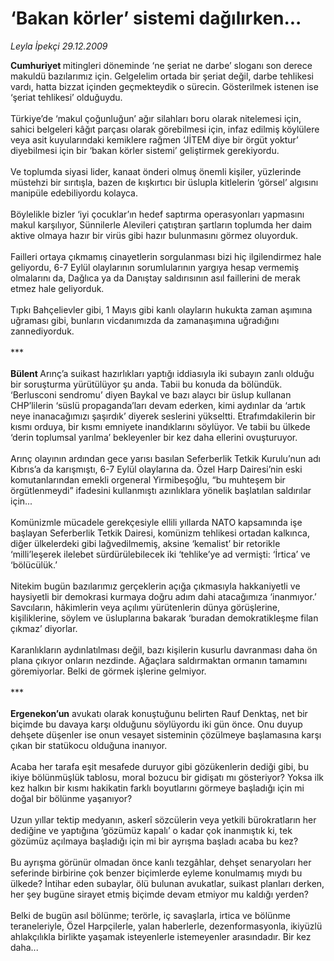 # ‘Bakan körler’ sistemi dağılırken...

*Leyla İpekçi 29.12.2009*

<div class="yazi"><b>Cumhuriyet </b>mitingleri döneminde ‘ne şeriat ne darbe’ sloganı son derece makuldü bazılarımız için. Gelgelelim ortada bir şeriat değil, darbe tehlikesi vardı, hatta bizzat içinden geçmekteydik o sürecin. Gösterilmek istenen ise ‘şeriat tehlikesi’ olduğuydu. <br/><br/>Türkiye’de ‘makul çoğunluğun’ ağır silahları boru olarak nitelemesi için, sahici belgeleri kâğıt parçası olarak görebilmesi için, infaz edilmiş köylülere veya asit kuyularındaki kemiklere rağmen ‘JİTEM diye bir örgüt yoktur’ diyebilmesi için bir ‘bakan körler sistemi’ geliştirmek gerekiyordu. <br/><br/>Ve toplumda siyasi lider, kanaat önderi olmuş önemli kişiler, yüzlerinde müstehzi bir sırıtışla, bazen de kışkırtıcı bir üslupla kitlelerin ‘görsel’ algısını manipüle edebiliyordu kolayca. <br/><br/>Böylelikle bizler ‘iyi çocuklar’ın hedef saptırma operasyonları yapmasını makul karşılıyor, Sünnilerle Alevileri çatıştıran şartların toplumda her daim aktive olmaya hazır bir virüs gibi hazır bulunmasını görmez oluyorduk. <br/><br/>Failleri ortaya çıkmamış cinayetlerin sorgulanması bizi hiç ilgilendirmez hale geliyordu, 6-7 Eylül olaylarının sorumlularının yargıya hesap vermemiş olmalarını da, Dağlıca ya da Danıştay saldırısının asıl faillerini de merak etmez hale geliyorduk. <br/><br/>Tıpkı Bahçelievler gibi, 1 Mayıs gibi kanlı olayların hukukta zaman aşımına uğraması gibi, bunların vicdanımızda da zamanaşımına uğradığını zannediyorduk. <br/><br/>***<b> <br/><br/>Bülent </b>Arınç’a suikast hazırlıkları yaptığı iddiasıyla iki subayın zanlı olduğu bir soruşturma yürütülüyor şu anda. Tabii bu konuda da bölündük. ‘Berlusconi sendromu’ diyen Baykal ve bazı alaycı bir üslup kullanan CHP’lilerin ‘süslü propaganda’ları devam ederken, kimi aydınlar da ‘artık neye inanacağımızı şaşırdık’ diyerek seslerini yükseltti. Etrafımdakilerin bir kısmı orduya, bir kısmı emniyete inandıklarını söylüyor. Ve tabii bu ülkede ‘derin toplumsal yarılma’ bekleyenler bir kez daha ellerini ovuşturuyor. <br/><br/>Arınç olayının ardından gece yarısı basılan Seferberlik Tetkik Kurulu’nun adı Kıbrıs’a da karışmıştı, 6-7 Eylül olaylarına da. Özel Harp Dairesi’nin eski komutanlarından emekli orgeneral Yirmibeşoğlu, “bu muhteşem bir örgütlenmeydi” ifadesini kullanmıştı azınlıklara yönelik başlatılan saldırılar için... <br/><br/>Komünizmle mücadele gerekçesiyle ellili yıllarda NATO kapsamında işe başlayan Seferberlik Tetkik Dairesi, komünizm tehlikesi ortadan kalkınca, diğer ülkelerdeki gibi lağvedilmemiş, aksine ‘kemalist’ bir retorikle ‘milli’leşerek ilelebet sürdürülebilecek iki ‘tehlike’ye ad vermişti: ‘İrtica’ ve ‘bölücülük.’ <br/><br/>Nitekim bugün bazılarımız gerçeklerin açığa çıkmasıyla hakkaniyetli ve haysiyetli bir demokrasi kurmaya doğru adım dahi atacağımıza ‘inanmıyor.’ Savcıların, hâkimlerin veya açılımı yürütenlerin dünya görüşlerine, kişiliklerine, söylem ve üsluplarına bakarak ‘buradan demokratikleşme filan çıkmaz’ diyorlar. <br/><br/>Karanlıkların aydınlatılması değil, bazı kişilerin kusurlu davranması daha ön plana çıkıyor onların nezdinde. Ağaçlara saldırmaktan ormanın tamamını göremiyorlar. Belki de görmek işlerine gelmiyor. <br/><br/>***<b> <br/><br/>Ergenekon’un</b> avukatı olarak konuştuğunu belirten Rauf Denktaş, net bir biçimde bu davaya karşı olduğunu söylüyordu iki gün önce. Onu duyup dehşete düşenler ise onun vesayet sisteminin çözülmeye başlamasına karşı çıkan bir statükocu olduğuna inanıyor. <br/><br/>Acaba her tarafa eşit mesafede duruyor gibi gözükenlerin dediği gibi, bu ikiye bölünmüşlük tablosu, moral bozucu bir gidişatı mı gösteriyor? Yoksa ilk kez halkın bir kısmı hakikatin farklı boyutlarını görmeye başladığı için mi doğal bir bölünme yaşanıyor? <br/><br/>Uzun yıllar tektip medyanın, askerî sözcülerin veya yetkili bürokratların her dediğine ve yaptığına ‘gözümüz kapalı’ o kadar çok inanmıştık ki, tek gözümüz açılmaya başladığı için mi bir ayrışma başladı acaba bu kez? <br/><br/>Bu ayrışma görünür olmadan önce kanlı tezgâhlar, dehşet senaryoları her seferinde birbirine çok benzer biçimlerde eyleme konulmamış mıydı bu ülkede? İntihar eden subaylar, ölü bulunan avukatlar, suikast planları derken, her şey bugüne sirayet etmiş biçimde devam etmiyor mu kaldığı yerden? <br/><br/>Belki de bugün asıl bölünme; terörle, iç savaşlarla, irtica ve bölünme teraneleriyle, Özel Harpçilerle, yalan haberlerle, dezenformasyonla, ikiyüzlü ahlakçılıkla birlikte yaşamak isteyenlerle istemeyenler arasındadır. Bir kez daha...
              </div>

